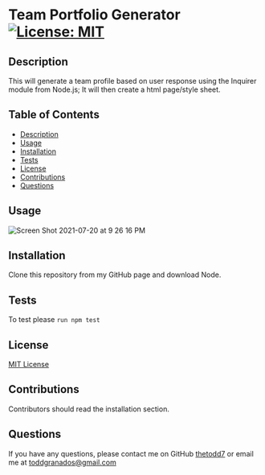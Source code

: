  # Team Portfolio Generator [![License: MIT](https://img.shields.io/badge/License-MIT-yellow.svg)](https://opensource.org/licenses/MIT)

  ## Description
  
  This will generate a team profile based on user response using the Inquirer module from Node.js; It will then create a html page/style sheet.
  
  ## Table of Contents
  * [Description](#Description)
  * [Usage](#Usage)
  * [Installation](#Installation)
  * [Tests](#Tests)
  * [License](#License)
  * [Contributions](#Contributions)
  * [Questions](#questions)
  

  ## Usage

  ![Screen Shot 2021-07-20 at 9 26 16 PM](https://user-images.githubusercontent.com/85806673/126424867-b7ba4f58-9c16-47d7-8c22-314da665ecaa.jpg)


  ## Installation

  Clone this repository from my GitHub page and download Node.

  ## Tests 

  To test please `run npm test`

  ## License 

[MIT License](https://opensource.org/licenses/MIT)

  ## Contributions
  
  Contributors should read the installation section.
  
 ## Questions
  If you have any questions, please contact me on GitHub [thetodd7](https://github.com/thetodd7) or email me at toddgranados@gmail.com 
